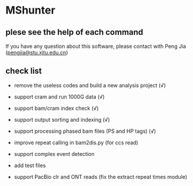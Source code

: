 # MShunter
## plese see the help of each command

If you have any question about this software, please contact with Peng Jia (pengjia@stu.xjtu.edu.cn)


## check list
* remove the useless codes and build a new analysis project (√)
* support cram and run 1000G data (√)
* support bam/cram index check (√)
* support output sorting and indexing (√)
* support processing phased bam files (PS and HP tags) (√)

* improve repeat calling in bam2dis.py (for ccs read)
* support complex event detection
* add test files 
* support PacBio clr and ONT reads (fix the extract repeat times module)
